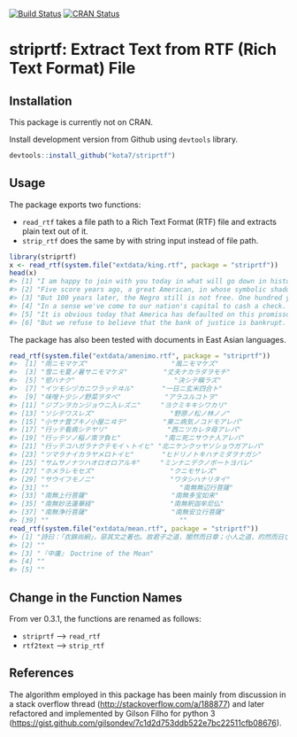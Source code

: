 
<!-- README.md is generated from README.Rmd. Please edit that file -->
[![Build Status](https://travis-ci.org/kota7/striprtf.svg?branch=master)](https://travis-ci.org/kota7/striprtf) [![CRAN Status](http://www.r-pkg.org/badges/version/striprtf)](http://www.r-pkg.org/badges/version/striprtf)

striprtf: Extract Text from RTF (Rich Text Format) File
=======================================================

Installation
------------

This package is currently not on CRAN.

Install development version from Github using `devtools` library.

``` r
devtools::install_github("kota7/striprtf")
```

Usage
-----

The package exports two functions:

-   `read_rtf` takes a file path to a Rich Text Format (RTF) file and extracts plain text out of it.
-   `strip_rtf` does the same by with string input instead of file path.

``` r
library(striprtf)
x <- read_rtf(system.file("extdata/king.rtf", package = "striprtf"))
head(x)
#> [1] "I am happy to join with you today in what will go down in history as the greatest demonstration for freedom in the history of our nation."                                                                                                                                                                                                                                                                                                                                                                                                                                                                                                                                                                                                                                                                                                                   
#> [2] "Five score years ago, a great American, in whose symbolic shadow we stand today, signed the Emancipation Proclamation. This momentous decree came as a great beacon light of hope to millions of Negro slaves who had been seared in the flames of withering injustice. It came as a joyous daybreak to end the long night of their captivity."                                                                                                                                                                                                                                                                                                                                                                                                                                                                                                              
#> [3] "But 100 years later, the Negro still is not free. One hundred years later, the life of the Negro is still sadly crippled by the manacles of segregation and the chains of discrimination. One hundred years later, the Negro lives on a lonely island of poverty in the midst of a vast ocean of material prosperity. One hundred years later, the Negro is still languished in the corners of American society and finds himself an exile in his own land. And so we've come here today to dramatize a shameful condition."                                                                                                                                                                                                                                                                                                                                 
#> [4] "In a sense we've come to our nation's capital to cash a check. When the architects of our republic wrote the magnificent words of the Constitution and the Declaration of Independence, they were signing a promissory note to which every American was to fall heir. This note was a promise that all men -- yes, black men as well as white men -- would be guaranteed the unalienable rights of life, liberty, and the pursuit of happiness."                                                                                                                                                                                                                                                                                                                                                                                                             
#> [5] "It is obvious today that America has defaulted on this promissory note insofar as her citizens of color are concerned. Instead of honoring this sacred obligation, America has given the Negro people a bad check, a check that has come back marked \"insufficient funds.\""                                                                                                                                                                                                                                                                                                                                                                                                                                                                                                                                                                                
#> [6] "But we refuse to believe that the bank of justice is bankrupt. We refuse to believe that there are insufficient funds in the great vaults of opportunity of this nation. And so we've come to cash this check, a check that will give us upon demand the riches of freedom and security of justice. We have also come to this hallowed spot to remind America of the fierce urgency of now. This is no time to engage in the luxury of cooling off or to take the tranquilizing drug of gradualism. Now is the time to make real the promises of democracy. Now is the time to rise from the dark and desolate valley of segregation to the sunlit path of racial justice. Now is the time to lift our nation from the quicksands of racial injustice to the solid rock of brotherhood. Now is the time to make justice a reality for all of God's children."
```

The package has also been tested with documents in East Asian languages.

``` r
read_rtf(system.file("extdata/amenimo.rtf", package = "striprtf"))
#>  [1] "雨ニモマケズ"                     "風ニモマケズ"                    
#>  [3] "雪ニモ夏ノ暑サニモマケヌ"         "丈夫ナカラダヲモチ"              
#>  [5] "慾ハナク"                         "決シテ瞋ラズ"                    
#>  [7] "イツモシヅカニワラッテヰル"       "一日ニ玄米四合ト"                
#>  [9] "味噌ト少シノ野菜ヲタベ"           "アラユルコトヲ"                  
#> [11] "ジブンヲカンジョウニ入レズニ"     "ヨクミキキシワカリ"              
#> [13] "ソシテワスレズ"                   "野原ノ松ノ林ノノ"                
#> [15] "小サナ萓ブキノ小屋ニヰテ"         "東ニ病気ノコドモアレバ"          
#> [17] "行ッテ看病シテヤリ"               "西ニツカレタ母アレバ"            
#> [19] "行ッテソノ稲ノ朿ヲ負ヒ"           "南ニ死ニサウナ人アレバ"          
#> [21] "行ッテコハガラナクテモイヽトイヒ" "北ニケンクヮヤソショウガアレバ"  
#> [23] "ツマラナイカラヤメロトイヒ"       "ヒドリノトキハナミダヲナガシ"    
#> [25] "サムサノナツハオロオロアルキ"     "ミンナニデクノボートヨバレ"      
#> [27] "ホメラレモセズ"                   "クニモサレズ"                    
#> [29] "サウイフモノニ"                   "ワタシハナリタイ"                
#> [31] ""                                 "南無無辺行菩薩"                  
#> [33] "南無上行菩薩"                     "南無多宝如来"                    
#> [35] "南無妙法蓮華経"                   "南無釈迦牟尼仏"                  
#> [37] "南無浄行菩薩"                     "南無安立行菩薩"                  
#> [39] ""                                 ""
read_rtf(system.file("extdata/mean.rtf", package = "striprtf"))
#> [1] "詩曰：「衣錦尚絅」，惡其文之著也。故君子之道，闇然而日章；小人之道，的然而日亡。君子之道，淡而不厭，簡而文，<U+6EAB>而理，知遠之近，知風之自，知微之顯，可與入德矣。"
#> [2] ""                                                                                                                                                              
#> [3] "『中庸』　Doctrine of the Mean"                                                                                                                                
#> [4] ""                                                                                                                                                              
#> [5] ""
```

Change in the Function Names
----------------------------

From ver 0.3.1, the functions are renamed as follows:

-   `striprtf` --&gt; `read_rtf`
-   `rtf2text` --&gt; `strip_rtf`

References
----------

The algorithm employed in this package has been mainly from discussion in a stack overflow thread (<http://stackoverflow.com/a/188877>) and later refactored and implemented by Gilson Filho for python 3 (<https://gist.github.com/gilsondev/7c1d2d753ddb522e7bc22511cfb08676>).
